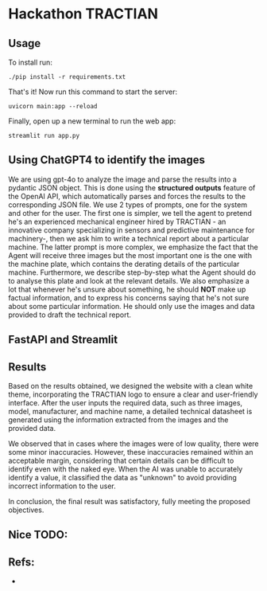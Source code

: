 # Hackathon TRACTIAN 

Usage
-----
To install run:
```install
./pip install -r requirements.txt
```
That's it! Now run this command to start the server:
```run
uvicorn main:app --reload
```
Finally, open up a new terminal to run the web app:
```run
streamlit run app.py
```

Using ChatGPT4 to identify the images
-----
We are using gpt-4o to analyze the image and parse the results into a pydantic JSON object. This is done using the **structured outputs** feature of the OpenAI API, which automatically parses and forces the results to the corresponding JSON file. We use 2 types of prompts, one for the system and other for the user. The first one is simpler, we tell the agent to pretend he's an experienced mechanical engineer hired by TRACTIAN - an innovative company specializing in sensors and predictive maintenance for machinery-, then we ask him to write a technical report about a particular machine. The latter prompt is more complex, we emphasize the fact that the Agent will receive three images but the most important one is the one with the machine plate, which contains the derating details of the particular machine. Furthermore, we describe step-by-step what the Agent should do to analyse this plate and look at the relevant details. We also emphasize a lot that whenever he's unsure about something, he should **NOT** make up factual information, and to express his concerns saying that he's not sure about some particular information. He should only use the images and data provided to draft the technical report.

FastAPI and Streamlit
-----


Results
-----
Based on the results obtained, we designed the website with a clean white theme, incorporating the TRACTIAN logo to ensure a clear and user-friendly interface. After the user inputs the required data, such as three images, model, manufacturer, and machine name, a detailed technical datasheet is generated using the information extracted from the images and the provided data.

We observed that in cases where the images were of low quality, there were some minor inaccuracies. However, these inaccuracies remained within an acceptable margin, considering that certain details can be difficult to identify even with the naked eye. When the AI was unable to accurately identify a value, it classified the data as "unknown" to avoid providing incorrect information to the user.

In conclusion, the final result was satisfactory, fully meeting the proposed objectives.

Nice TODO:
-----

Refs:
-----
* 
    